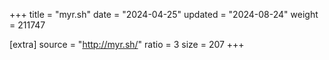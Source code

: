 +++
title = "myr.sh"
date = "2024-04-25"
updated = "2024-08-24"
weight = 211747

[extra]
source = "http://myr.sh/"
ratio = 3
size = 207
+++
